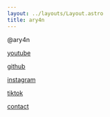 ```yaml
---
layout: ../layouts/Layout.astro
title: ary4n
---
```

<!-- Markdown Preview - https://dillinger.io/ -->
@ary4n

[youtube](https://www.youtube.com/@ar4yn)

[github](https://github.com/ar4yn)

[instagram](https://www.instagram.com/ar4yn_/)

[tiktok](https://www.tiktok.com/@24h0m)

[contact](/contact)

<meta name="p:domain_verify" content="2d196025b1b1c375389a50b0ccd60978"/>
